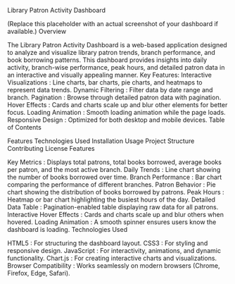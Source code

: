 Library Patron Activity Dashboard



(Replace this placeholder with an actual screenshot of your dashboard if available.)
Overview

The Library Patron Activity Dashboard is a web-based application designed to analyze and visualize library patron trends, branch performance, and book borrowing patterns. This dashboard provides insights into daily activity, branch-wise performance, peak hours, and detailed patron data in an interactive and visually appealing manner.
Key Features:
Interactive Visualizations : Line charts, bar charts, pie charts, and heatmaps to represent data trends.
Dynamic Filtering : Filter data by date range and branch.
Pagination : Browse through detailed patron data with pagination.
Hover Effects : Cards and charts scale up and blur other elements for better focus.
Loading Animation : Smooth loading animation while the page loads.
Responsive Design : Optimized for both desktop and mobile devices.
 Table of Contents

Features
Technologies Used
Installation
Usage
Project Structure
Contributing
License
 Features

Key Metrics : Displays total patrons, total books borrowed, average books per patron, and the most active branch.
Daily Trends : Line chart showing the number of books borrowed over time.
Branch Performance : Bar chart comparing the performance of different branches.
Patron Behavior : Pie chart showing the distribution of books borrowed by patrons.
Peak Hours : Heatmap or bar chart highlighting the busiest hours of the day.
Detailed Data Table : Pagination-enabled table displaying raw data for all patrons.
Interactive Hover Effects : Cards and charts scale up and blur others when hovered.
Loading Animation : A smooth spinner ensures users know the dashboard is loading.
 Technologies Used

HTML5 : For structuring the dashboard layout.
CSS3 : For styling and responsive design.
JavaScript : For interactivity, animations, and dynamic functionality.
Chart.js : For creating interactive charts and visualizations.
Browser Compatibility : Works seamlessly on modern browsers (Chrome, Firefox, Edge, Safari).
